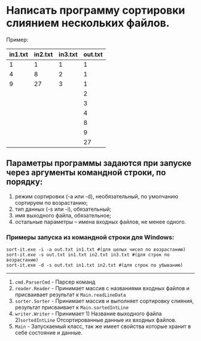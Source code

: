 # Написать программу сортировки слиянием нескольких файлов.
Пример:

| in1.txt | in2.txt | in3.txt | out.txt |
|---------|---------|---------|---------|
| 1       | 1       | 1       | 1       |
| 4       | 8       | 2       | 1       |
| 9       | 27      | 3       | 1       |
|         |         |         | 2       |
|         |         |         | 3       |
|         |         |         | 4       |
|         |         |         | 8       |
|         |         |         | 9       |
|         |         |         | 27      |

## Параметры программы задаются при запуске через аргументы командной строки, по порядку:
1. режим сортировки (-a или -d), необязательный, по умолчанию сортируем по возрастанию;
2. тип данных (-s или -i), обязательный;
3. имя выходного файла, обязательное;
4. остальные параметры – имена входных файлов, не менее одного.

### Примеры запуска из командной строки для Windows:
```shell
sort-it.exe -i -a out.txt in1.txt #(для целых чисел по возрастанию)
sort-it.exe -s out.txt in1.txt in2.txt in3.txt #(для строк по возрастанию)
sort-it.exe -d -s out.txt in1.txt in2.txt #(для строк по убыванию)
```

---

1. `cmd.ParserCmd` - Парсер команд
2. `reader.Reader` - Принимает массив с названиями входных файлов и присваивает результат к `Main.readLineData`
3. `sorter.Sorter` - Принимает массив и выполняет сортировку слияния, результат присваивает к `Main.sortedIntLine`
4. `writer.Writer` - Принимает 1) Название выходного файла 2)`sortedIntLine` Отсортированные данные их входных файлов.
5. `Main` - Запускаемый класс, так же имеет свойства которые хранит в себе состояние и данные.
